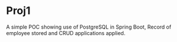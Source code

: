 # Proj1

A simple POC showing use of PostgreSQL in Spring Boot,
Record of employee stored and CRUD applications applied.
